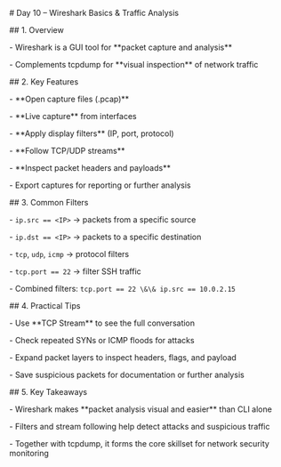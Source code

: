 \# Day 10 – Wireshark Basics \& Traffic Analysis



\## 1. Overview

\- Wireshark is a GUI tool for \*\*packet capture and analysis\*\*

\- Complements tcpdump for \*\*visual inspection\*\* of network traffic



\## 2. Key Features

\- \*\*Open capture files (.pcap)\*\*

\- \*\*Live capture\*\* from interfaces

\- \*\*Apply display filters\*\* (IP, port, protocol)

\- \*\*Follow TCP/UDP streams\*\*

\- \*\*Inspect packet headers and payloads\*\*

\- Export captures for reporting or further analysis



\## 3. Common Filters

\- `ip.src == <IP>` → packets from a specific source

\- `ip.dst == <IP>` → packets to a specific destination

\- `tcp`, `udp`, `icmp` → protocol filters

\- `tcp.port == 22` → filter SSH traffic

\- Combined filters: `tcp.port == 22 \&\& ip.src == 10.0.2.15`



\## 4. Practical Tips

\- Use \*\*TCP Stream\*\* to see the full conversation

\- Check repeated SYNs or ICMP floods for attacks

\- Expand packet layers to inspect headers, flags, and payload

\- Save suspicious packets for documentation or further analysis



\## 5. Key Takeaways

\- Wireshark makes \*\*packet analysis visual and easier\*\* than CLI alone

\- Filters and stream following help detect attacks and suspicious traffic

\- Together with tcpdump, it forms the core skillset for network security monitoring



